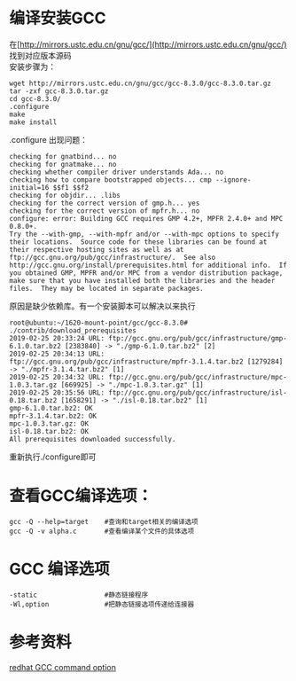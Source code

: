 编译安装GCC
=========================================
在[http://mirrors.ustc.edu.cn/gnu/gcc/](http://mirrors.ustc.edu.cn/gnu/gcc/) 找到对应版本源码  
安装步骤为：
```shell
wget http://mirrors.ustc.edu.cn/gnu/gcc/gcc-8.3.0/gcc-8.3.0.tar.gz
tar -zxf gcc-8.3.0.tar.gz
cd gcc-8.3.0/
.configure
make
make install
```
.configure 出现问题：
```shell-session
checking for gnatbind... no
checking for gnatmake... no
checking whether compiler driver understands Ada... no
checking how to compare bootstrapped objects... cmp --ignore-initial=16 $$f1 $$f2
checking for objdir... .libs
checking for the correct version of gmp.h... yes
checking for the correct version of mpfr.h... no
configure: error: Building GCC requires GMP 4.2+, MPFR 2.4.0+ and MPC 0.8.0+.
Try the --with-gmp, --with-mpfr and/or --with-mpc options to specify
their locations.  Source code for these libraries can be found at
their respective hosting sites as well as at
ftp://gcc.gnu.org/pub/gcc/infrastructure/.  See also
http://gcc.gnu.org/install/prerequisites.html for additional info.  If
you obtained GMP, MPFR and/or MPC from a vendor distribution package,
make sure that you have installed both the libraries and the header
files.  They may be located in separate packages.
```
原因是缺少依赖库。有一个安装脚本可以解决以来执行
```shell-session
root@ubuntu:~/1620-mount-point/gcc/gcc-8.3.0# ./contrib/download_prerequisites
2019-02-25 20:33:24 URL: ftp://gcc.gnu.org/pub/gcc/infrastructure/gmp-6.1.0.tar.bz2 [2383840] -> "./gmp-6.1.0.tar.bz2" [2]
2019-02-25 20:34:13 URL: ftp://gcc.gnu.org/pub/gcc/infrastructure/mpfr-3.1.4.tar.bz2 [1279284] -> "./mpfr-3.1.4.tar.bz2" [1]
2019-02-25 20:34:32 URL: ftp://gcc.gnu.org/pub/gcc/infrastructure/mpc-1.0.3.tar.gz [669925] -> "./mpc-1.0.3.tar.gz" [1]
2019-02-25 20:35:56 URL: ftp://gcc.gnu.org/pub/gcc/infrastructure/isl-0.18.tar.bz2 [1658291] -> "./isl-0.18.tar.bz2" [1]
gmp-6.1.0.tar.bz2: OK
mpfr-3.1.4.tar.bz2: OK
mpc-1.0.3.tar.gz: OK
isl-0.18.tar.bz2: OK
All prerequisites downloaded successfully.
```
重新执行./configure即可

# 查看GCC编译选项：
```
gcc -Q --help=target    #查询和target相关的编译选项
gcc -Q -v alpha.c       #查看编译某个文件的具体选项
```
# GCC 编译选项
```
-static                 #静态链接程序
-Wl,option              #把静态链接选项传递给连接器
```
# 参考资料
[redhat GCC command option](https://access.redhat.com/documentation/en-US/Red_Hat_Enterprise_Linux/4/html/Using_the_GNU_Compiler_Collection/invoking-gcc.html)
